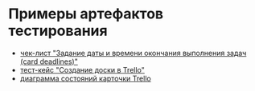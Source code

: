 # Примеры артефактов тестирования

- [чек-лист "Задание даты и времени окончания выполнения задач (card deadlines)"](https://github.com/marialyahovskaya/testing-artifacts/blob/main/%D0%A7%D0%B5%D0%BA-%D0%BB%D0%B8%D1%81%D1%82.png)
- [тест-кейс "Создание доски в Trello"](https://github.com/marialyahovskaya/testing-artifacts/blob/main/%D0%A2%D0%B5%D1%81%D1%82-%D0%BA%D0%B5%D0%B9%D1%81.png)
- [диаграмма состояний карточки Trello](https://github.com/marialyahovskaya/testing-artifacts/blob/main/State_Transition_(%D0%BA%D0%B0%D1%80%D1%82%D0%BE%D1%87%D0%BA%D0%B0).png)
